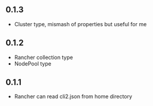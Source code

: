 0.1.3
--

 * Cluster type, mismash of properties but useful for me

0.1.2
--

 * Rancher collection type
 * NodePool type

0.1.1
--

 * Rancher can read cli2.json from home directory